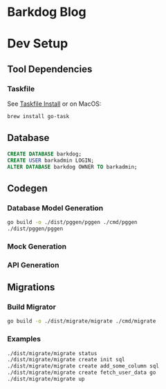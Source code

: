 # Barkdog Blog

# Dev Setup

## Tool Dependencies

### Taskfile

See [Taskfile Install](https://taskfile.dev/installation/) or on MacOS:

```bash
brew install go-task
```

## Database

```sql
CREATE DATABASE barkdog;
CREATE USER barkadmin LOGIN;
ALTER DATABASE barkdog OWNER TO barkadmin;
```

## Codegen

### Database Model Generation

```bash
go build -o ./dist/pggen/pggen ./cmd/pggen
./dist/pggen/pggen
```

### Mock Generation

### API Generation

## Migrations

### Build Migrator

```bash
go build -o ./dist/migrate/migrate ./cmd/migrate
```

### Examples

```bash
./dist/migrate/migrate status
./dist/migrate/migrate create init sql
./dist/migrate/migrate create add_some_column sql
./dist/migrate/migrate create fetch_user_data go
./dist/migrate/migrate up
```
